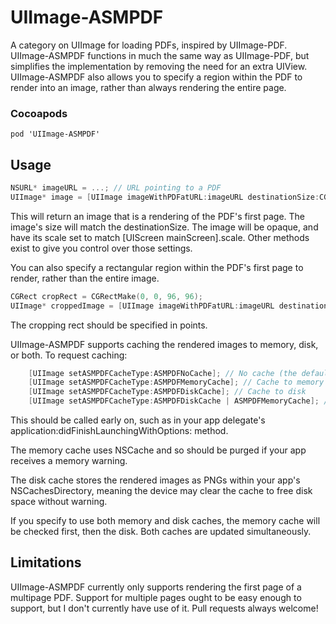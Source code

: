 UIImage-ASMPDF
==============

A category on UIImage for loading PDFs, inspired by UIImage-PDF. UIImage-ASMPDF functions in much the same way as UIImage-PDF, but simplifies the implementation by removing the need for an extra UIView. UIImage-ASMPDF also allows you to specify a region within the PDF to render into an image, rather than always rendering the entire page. 

### Cocoapods 
`pod 'UIImage-ASMPDF'`

## Usage

```objective-c
NSURL* imageURL = ...; // URL pointing to a PDF
UIImage* image = [UIImage imageWithPDFatURL:imageURL destinationSize:CGSizeMake(320, 415)];
```

This will return an image that is a rendering of the PDF's first page. The image's size will match the destinationSize. The image will be opaque, and have its scale set to match [UIScreen mainScreen].scale. Other methods exist to give you control over those settings.

You can also specify a rectangular region within the PDF's first page to render, rather than the entire image. 

```objective-c
CGRect cropRect = CGRectMake(0, 0, 96, 96);
UIImage* croppedImage = [UIImage imageWithPDFatURL:imageURL destinationSize:CGSizeMake(300, 300) cropRect:cropRect];
```

The cropping rect should be specified in points. 

UIImage-ASMPDF supports caching the rendered images to memory, disk, or both. To request caching:

```objective-c
	[UIImage setASMPDFCacheType:ASMPDFNoCache]; // No cache (the default)
	[UIImage setASMPDFCacheType:ASMPDFMemoryCache]; // Cache to memory
	[UIImage setASMPDFCacheType:ASMPDFDiskCache]; // Cache to disk
	[UIImage setASMPDFCacheType:ASMPDFDiskCache | ASMPDFMemoryCache]; //Cache to memory and disk, favoring memory.
```

This should be called early on, such as in your app delegate's application:didFinishLaunchingWithOptions: method.

The memory cache uses NSCache and so should be purged if your app receives a memory warning.

The disk cache stores the rendered images as PNGs within your app's NSCachesDirectory, meaning the device may clear the cache to free disk space without warning.

If you specify to use both memory and disk caches, the memory cache will be checked first, then the disk. Both caches are updated simultaneously.

## Limitations

UIImage-ASMPDF currently only supports rendering the first page of a multipage PDF. Support for multiple pages ought to be easy enough to support, but I don't currently have use of it. Pull requests always welcome!
